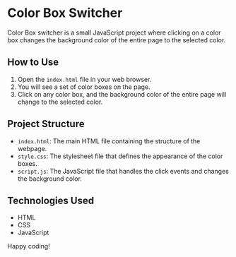 # Color  Box Switcher

Color Box switcher is a small JavaScript project where clicking on a color box changes the background color of the entire page to the selected color.

## How to Use

1. Open the `index.html` file in your web browser.
2. You will see a set of color boxes on the page.
3. Click on any color box, and the background color of the entire page will change to the selected color.

## Project Structure

- `index.html`: The main HTML file containing the structure of the webpage.
- `style.css`: The stylesheet file that defines the appearance of the color boxes.
- `script.js`: The JavaScript file that handles the click events and changes the background color.

## Technologies Used

- HTML
- CSS
- JavaScript


Happy coding!

